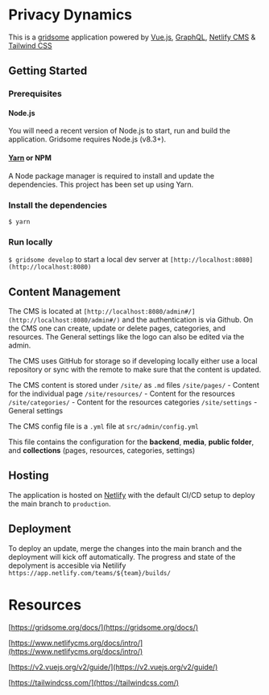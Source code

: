 
# Privacy Dynamics
This is a [gridsome](https://gridsome.org/) application powered by [Vue.js](https://vuejs.org/), [GraphQL](https://graphql.org/), [Netlify CMS](https://www.netlifycms.org/) & [Tailwind CSS](https://tailwindcss.com/)

## Getting Started

### Prerequisites

#### Node.js

You will need a recent version of Node.js to start, run and build the application. Gridsome requires Node.js (v8.3+).

#### [Yarn](https://yarnpkg.com/) or NPM

A Node package manager is required to install and update the dependencies. This project has been set up using Yarn.


### Install the dependencies

`$ yarn`

### Run locally

`$ gridsome develop` to start a local dev server at `[http://localhost:8080](http://localhost:8080)`

  

## Content Management

The CMS is located at `[http://localhost:8080/admin#/](http://localhost:8080/admin#/)` and the authentication is via Github. On the CMS one can create, update or delete pages, categories, and resources. The General settings like the logo can also be edited via the admin.

The CMS uses GitHub for storage so if developing locally either use a local repository or sync with the remote to make sure that the content is updated.

The CMS content is stored under `/site/` as `.md` files
`/site/pages/` - Content for the individual page
`/site/resources/` - Content for the resources
`/site/categories/` - Content for the resources categories
`/site/settings` - General settings

The CMS config file is a `.yml` file at `src/admin/config.yml`

This file contains the configuration for the **backend**, **media**, **public folder**, and **collections** (pages, resources, categories, settings)

## Hosting

The application is hosted on [Netlify](https://www.netlify.com/) with the default CI/CD setup to deploy the main branch to `production`.

## Deployment
To deploy an update, merge the changes into the main branch and the deployment will kick off automatically. The progress and state of the depolyment is accesible via Netilify `https://app.netlify.com/teams/${team}/builds/`

# Resources

[https://gridsome.org/docs/](https://gridsome.org/docs/)

[https://www.netlifycms.org/docs/intro/](https://www.netlifycms.org/docs/intro/)

[https://v2.vuejs.org/v2/guide/](https://v2.vuejs.org/v2/guide/)

[https://tailwindcss.com/](https://tailwindcss.com/)
